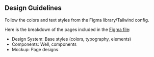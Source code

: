 ## Design Guidelines

Follow the colors and text styles from the Figma library/Tailwind config.

Here is the breakdown of the pages included in the [Figma file](https://www.figma.com/file/IFAZsGG1ptOYlQiFQGO6lB/Presage-Design-System?node-id=28%3A0&frame-preset-name=Desktop):

- Design System: Base styles (colors, typography, elements)
- Components: Well, components
- Mockup: Page designs
